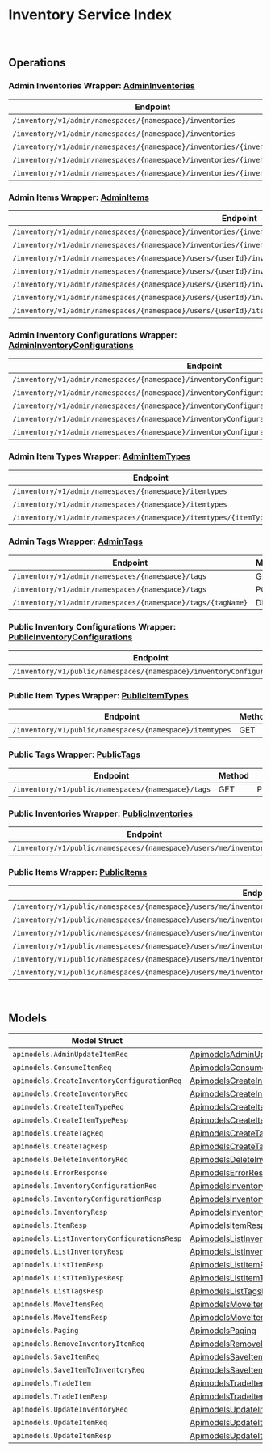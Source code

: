 # Inventory Service Index

&nbsp;

## Operations

### Admin Inventories Wrapper:  [AdminInventories](../../services-api/pkg/service/inventory/adminInventories.go)
| Endpoint | Method | ID | Class | Wrapper | Example |
|---|---|---|---|---|---|
| `/inventory/v1/admin/namespaces/{namespace}/inventories` | GET | AdminListInventoriesShort | [AdminListInventoriesShort](../../inventory-sdk/pkg/inventoryclient/admin_inventories/admin_inventories_client.go) | [AdminListInventoriesShort](../../services-api/pkg/service/inventory/adminInventories.go) | [AdminListInventoriesShort](../../samples/cli/cmd/inventory/adminInventories/adminListInventories.go) |
| `/inventory/v1/admin/namespaces/{namespace}/inventories` | POST | AdminCreateInventoryShort | [AdminCreateInventoryShort](../../inventory-sdk/pkg/inventoryclient/admin_inventories/admin_inventories_client.go) | [AdminCreateInventoryShort](../../services-api/pkg/service/inventory/adminInventories.go) | [AdminCreateInventoryShort](../../samples/cli/cmd/inventory/adminInventories/adminCreateInventory.go) |
| `/inventory/v1/admin/namespaces/{namespace}/inventories/{inventoryId}` | GET | AdminGetInventoryShort | [AdminGetInventoryShort](../../inventory-sdk/pkg/inventoryclient/admin_inventories/admin_inventories_client.go) | [AdminGetInventoryShort](../../services-api/pkg/service/inventory/adminInventories.go) | [AdminGetInventoryShort](../../samples/cli/cmd/inventory/adminInventories/adminGetInventory.go) |
| `/inventory/v1/admin/namespaces/{namespace}/inventories/{inventoryId}` | PUT | AdminUpdateInventoryShort | [AdminUpdateInventoryShort](../../inventory-sdk/pkg/inventoryclient/admin_inventories/admin_inventories_client.go) | [AdminUpdateInventoryShort](../../services-api/pkg/service/inventory/adminInventories.go) | [AdminUpdateInventoryShort](../../samples/cli/cmd/inventory/adminInventories/adminUpdateInventory.go) |
| `/inventory/v1/admin/namespaces/{namespace}/inventories/{inventoryId}` | DELETE | DeleteInventoryShort | [DeleteInventoryShort](../../inventory-sdk/pkg/inventoryclient/admin_inventories/admin_inventories_client.go) | [DeleteInventoryShort](../../services-api/pkg/service/inventory/adminInventories.go) | [DeleteInventoryShort](../../samples/cli/cmd/inventory/adminInventories/deleteInventory.go) |

### Admin Items Wrapper:  [AdminItems](../../services-api/pkg/service/inventory/adminItems.go)
| Endpoint | Method | ID | Class | Wrapper | Example |
|---|---|---|---|---|---|
| `/inventory/v1/admin/namespaces/{namespace}/inventories/{inventoryId}/items` | GET | AdminListItemsShort | [AdminListItemsShort](../../inventory-sdk/pkg/inventoryclient/admin_items/admin_items_client.go) | [AdminListItemsShort](../../services-api/pkg/service/inventory/adminItems.go) | [AdminListItemsShort](../../samples/cli/cmd/inventory/adminItems/adminListItems.go) |
| `/inventory/v1/admin/namespaces/{namespace}/inventories/{inventoryId}/slots/{slotId}/sourceItems/{sourceItemId}` | GET | AdminGetInventoryItemShort | [AdminGetInventoryItemShort](../../inventory-sdk/pkg/inventoryclient/admin_items/admin_items_client.go) | [AdminGetInventoryItemShort](../../services-api/pkg/service/inventory/adminItems.go) | [AdminGetInventoryItemShort](../../samples/cli/cmd/inventory/adminItems/adminGetInventoryItem.go) |
| `/inventory/v1/admin/namespaces/{namespace}/users/{userId}/inventories/{inventoryId}/consume` | POST | AdminConsumeUserItemShort | [AdminConsumeUserItemShort](../../inventory-sdk/pkg/inventoryclient/admin_items/admin_items_client.go) | [AdminConsumeUserItemShort](../../services-api/pkg/service/inventory/adminItems.go) | [AdminConsumeUserItemShort](../../samples/cli/cmd/inventory/adminItems/adminConsumeUserItem.go) |
| `/inventory/v1/admin/namespaces/{namespace}/users/{userId}/inventories/{inventoryId}/items` | PUT | AdminBulkUpdateMyItemsShort | [AdminBulkUpdateMyItemsShort](../../inventory-sdk/pkg/inventoryclient/admin_items/admin_items_client.go) | [AdminBulkUpdateMyItemsShort](../../services-api/pkg/service/inventory/adminItems.go) | [AdminBulkUpdateMyItemsShort](../../samples/cli/cmd/inventory/adminItems/adminBulkUpdateMyItems.go) |
| `/inventory/v1/admin/namespaces/{namespace}/users/{userId}/inventories/{inventoryId}/items` | POST | AdminSaveItemToInventoryShort | [AdminSaveItemToInventoryShort](../../inventory-sdk/pkg/inventoryclient/admin_items/admin_items_client.go) | [AdminSaveItemToInventoryShort](../../services-api/pkg/service/inventory/adminItems.go) | [AdminSaveItemToInventoryShort](../../samples/cli/cmd/inventory/adminItems/adminSaveItemToInventory.go) |
| `/inventory/v1/admin/namespaces/{namespace}/users/{userId}/inventories/{inventoryId}/items` | DELETE | AdminBulkRemoveItemsShort | [AdminBulkRemoveItemsShort](../../inventory-sdk/pkg/inventoryclient/admin_items/admin_items_client.go) | [AdminBulkRemoveItemsShort](../../services-api/pkg/service/inventory/adminItems.go) | [AdminBulkRemoveItemsShort](../../samples/cli/cmd/inventory/adminItems/adminBulkRemoveItems.go) |
| `/inventory/v1/admin/namespaces/{namespace}/users/{userId}/items` | POST | AdminSaveItemShort | [AdminSaveItemShort](../../inventory-sdk/pkg/inventoryclient/admin_items/admin_items_client.go) | [AdminSaveItemShort](../../services-api/pkg/service/inventory/adminItems.go) | [AdminSaveItemShort](../../samples/cli/cmd/inventory/adminItems/adminSaveItem.go) |

### Admin Inventory Configurations Wrapper:  [AdminInventoryConfigurations](../../services-api/pkg/service/inventory/adminInventoryConfigurations.go)
| Endpoint | Method | ID | Class | Wrapper | Example |
|---|---|---|---|---|---|
| `/inventory/v1/admin/namespaces/{namespace}/inventoryConfigurations` | GET | AdminListInventoryConfigurationsShort | [AdminListInventoryConfigurationsShort](../../inventory-sdk/pkg/inventoryclient/admin_inventory_configurations/admin_inventory_configurations_client.go) | [AdminListInventoryConfigurationsShort](../../services-api/pkg/service/inventory/adminInventoryConfigurations.go) | [AdminListInventoryConfigurationsShort](../../samples/cli/cmd/inventory/adminInventoryConfigurations/adminListInventoryConfigurations.go) |
| `/inventory/v1/admin/namespaces/{namespace}/inventoryConfigurations` | POST | AdminCreateInventoryConfigurationShort | [AdminCreateInventoryConfigurationShort](../../inventory-sdk/pkg/inventoryclient/admin_inventory_configurations/admin_inventory_configurations_client.go) | [AdminCreateInventoryConfigurationShort](../../services-api/pkg/service/inventory/adminInventoryConfigurations.go) | [AdminCreateInventoryConfigurationShort](../../samples/cli/cmd/inventory/adminInventoryConfigurations/adminCreateInventoryConfiguration.go) |
| `/inventory/v1/admin/namespaces/{namespace}/inventoryConfigurations/{inventoryConfigurationId}` | GET | AdminGetInventoryConfigurationShort | [AdminGetInventoryConfigurationShort](../../inventory-sdk/pkg/inventoryclient/admin_inventory_configurations/admin_inventory_configurations_client.go) | [AdminGetInventoryConfigurationShort](../../services-api/pkg/service/inventory/adminInventoryConfigurations.go) | [AdminGetInventoryConfigurationShort](../../samples/cli/cmd/inventory/adminInventoryConfigurations/adminGetInventoryConfiguration.go) |
| `/inventory/v1/admin/namespaces/{namespace}/inventoryConfigurations/{inventoryConfigurationId}` | PUT | AdminUpdateInventoryConfigurationShort | [AdminUpdateInventoryConfigurationShort](../../inventory-sdk/pkg/inventoryclient/admin_inventory_configurations/admin_inventory_configurations_client.go) | [AdminUpdateInventoryConfigurationShort](../../services-api/pkg/service/inventory/adminInventoryConfigurations.go) | [AdminUpdateInventoryConfigurationShort](../../samples/cli/cmd/inventory/adminInventoryConfigurations/adminUpdateInventoryConfiguration.go) |
| `/inventory/v1/admin/namespaces/{namespace}/inventoryConfigurations/{inventoryConfigurationId}` | DELETE | AdminDeleteInventoryConfigurationShort | [AdminDeleteInventoryConfigurationShort](../../inventory-sdk/pkg/inventoryclient/admin_inventory_configurations/admin_inventory_configurations_client.go) | [AdminDeleteInventoryConfigurationShort](../../services-api/pkg/service/inventory/adminInventoryConfigurations.go) | [AdminDeleteInventoryConfigurationShort](../../samples/cli/cmd/inventory/adminInventoryConfigurations/adminDeleteInventoryConfiguration.go) |

### Admin Item Types Wrapper:  [AdminItemTypes](../../services-api/pkg/service/inventory/adminItemTypes.go)
| Endpoint | Method | ID | Class | Wrapper | Example |
|---|---|---|---|---|---|
| `/inventory/v1/admin/namespaces/{namespace}/itemtypes` | GET | AdminListItemTypesShort | [AdminListItemTypesShort](../../inventory-sdk/pkg/inventoryclient/admin_item_types/admin_item_types_client.go) | [AdminListItemTypesShort](../../services-api/pkg/service/inventory/adminItemTypes.go) | [AdminListItemTypesShort](../../samples/cli/cmd/inventory/adminItemTypes/adminListItemTypes.go) |
| `/inventory/v1/admin/namespaces/{namespace}/itemtypes` | POST | AdminCreateItemTypeShort | [AdminCreateItemTypeShort](../../inventory-sdk/pkg/inventoryclient/admin_item_types/admin_item_types_client.go) | [AdminCreateItemTypeShort](../../services-api/pkg/service/inventory/adminItemTypes.go) | [AdminCreateItemTypeShort](../../samples/cli/cmd/inventory/adminItemTypes/adminCreateItemType.go) |
| `/inventory/v1/admin/namespaces/{namespace}/itemtypes/{itemTypeName}` | DELETE | AdminDeleteItemTypeShort | [AdminDeleteItemTypeShort](../../inventory-sdk/pkg/inventoryclient/admin_item_types/admin_item_types_client.go) | [AdminDeleteItemTypeShort](../../services-api/pkg/service/inventory/adminItemTypes.go) | [AdminDeleteItemTypeShort](../../samples/cli/cmd/inventory/adminItemTypes/adminDeleteItemType.go) |

### Admin Tags Wrapper:  [AdminTags](../../services-api/pkg/service/inventory/adminTags.go)
| Endpoint | Method | ID | Class | Wrapper | Example |
|---|---|---|---|---|---|
| `/inventory/v1/admin/namespaces/{namespace}/tags` | GET | AdminListTagsShort | [AdminListTagsShort](../../inventory-sdk/pkg/inventoryclient/admin_tags/admin_tags_client.go) | [AdminListTagsShort](../../services-api/pkg/service/inventory/adminTags.go) | [AdminListTagsShort](../../samples/cli/cmd/inventory/adminTags/adminListTags.go) |
| `/inventory/v1/admin/namespaces/{namespace}/tags` | POST | AdminCreateTagShort | [AdminCreateTagShort](../../inventory-sdk/pkg/inventoryclient/admin_tags/admin_tags_client.go) | [AdminCreateTagShort](../../services-api/pkg/service/inventory/adminTags.go) | [AdminCreateTagShort](../../samples/cli/cmd/inventory/adminTags/adminCreateTag.go) |
| `/inventory/v1/admin/namespaces/{namespace}/tags/{tagName}` | DELETE | AdminDeleteTagShort | [AdminDeleteTagShort](../../inventory-sdk/pkg/inventoryclient/admin_tags/admin_tags_client.go) | [AdminDeleteTagShort](../../services-api/pkg/service/inventory/adminTags.go) | [AdminDeleteTagShort](../../samples/cli/cmd/inventory/adminTags/adminDeleteTag.go) |

### Public Inventory Configurations Wrapper:  [PublicInventoryConfigurations](../../services-api/pkg/service/inventory/publicInventoryConfigurations.go)
| Endpoint | Method | ID | Class | Wrapper | Example |
|---|---|---|---|---|---|
| `/inventory/v1/public/namespaces/{namespace}/inventoryConfigurations` | GET | PublicListInventoryConfigurationsShort | [PublicListInventoryConfigurationsShort](../../inventory-sdk/pkg/inventoryclient/public_inventory_configurations/public_inventory_configurations_client.go) | [PublicListInventoryConfigurationsShort](../../services-api/pkg/service/inventory/publicInventoryConfigurations.go) | [PublicListInventoryConfigurationsShort](../../samples/cli/cmd/inventory/publicInventoryConfigurations/publicListInventoryConfigurations.go) |

### Public Item Types Wrapper:  [PublicItemTypes](../../services-api/pkg/service/inventory/publicItemTypes.go)
| Endpoint | Method | ID | Class | Wrapper | Example |
|---|---|---|---|---|---|
| `/inventory/v1/public/namespaces/{namespace}/itemtypes` | GET | PublicListItemTypesShort | [PublicListItemTypesShort](../../inventory-sdk/pkg/inventoryclient/public_item_types/public_item_types_client.go) | [PublicListItemTypesShort](../../services-api/pkg/service/inventory/publicItemTypes.go) | [PublicListItemTypesShort](../../samples/cli/cmd/inventory/publicItemTypes/publicListItemTypes.go) |

### Public Tags Wrapper:  [PublicTags](../../services-api/pkg/service/inventory/publicTags.go)
| Endpoint | Method | ID | Class | Wrapper | Example |
|---|---|---|---|---|---|
| `/inventory/v1/public/namespaces/{namespace}/tags` | GET | PublicListTagsShort | [PublicListTagsShort](../../inventory-sdk/pkg/inventoryclient/public_tags/public_tags_client.go) | [PublicListTagsShort](../../services-api/pkg/service/inventory/publicTags.go) | [PublicListTagsShort](../../samples/cli/cmd/inventory/publicTags/publicListTags.go) |

### Public Inventories Wrapper:  [PublicInventories](../../services-api/pkg/service/inventory/publicInventories.go)
| Endpoint | Method | ID | Class | Wrapper | Example |
|---|---|---|---|---|---|
| `/inventory/v1/public/namespaces/{namespace}/users/me/inventories` | GET | PublicListInventoriesShort | [PublicListInventoriesShort](../../inventory-sdk/pkg/inventoryclient/public_inventories/public_inventories_client.go) | [PublicListInventoriesShort](../../services-api/pkg/service/inventory/publicInventories.go) | [PublicListInventoriesShort](../../samples/cli/cmd/inventory/publicInventories/publicListInventories.go) |

### Public Items Wrapper:  [PublicItems](../../services-api/pkg/service/inventory/publicItems.go)
| Endpoint | Method | ID | Class | Wrapper | Example |
|---|---|---|---|---|---|
| `/inventory/v1/public/namespaces/{namespace}/users/me/inventories/{inventoryId}/consume` | POST | PublicConsumeMyItemShort | [PublicConsumeMyItemShort](../../inventory-sdk/pkg/inventoryclient/public_items/public_items_client.go) | [PublicConsumeMyItemShort](../../services-api/pkg/service/inventory/publicItems.go) | [PublicConsumeMyItemShort](../../samples/cli/cmd/inventory/publicItems/publicConsumeMyItem.go) |
| `/inventory/v1/public/namespaces/{namespace}/users/me/inventories/{inventoryId}/items` | GET | PublicListItemsShort | [PublicListItemsShort](../../inventory-sdk/pkg/inventoryclient/public_items/public_items_client.go) | [PublicListItemsShort](../../services-api/pkg/service/inventory/publicItems.go) | [PublicListItemsShort](../../samples/cli/cmd/inventory/publicItems/publicListItems.go) |
| `/inventory/v1/public/namespaces/{namespace}/users/me/inventories/{inventoryId}/items` | PUT | PublicBulkUpdateMyItemsShort | [PublicBulkUpdateMyItemsShort](../../inventory-sdk/pkg/inventoryclient/public_items/public_items_client.go) | [PublicBulkUpdateMyItemsShort](../../services-api/pkg/service/inventory/publicItems.go) | [PublicBulkUpdateMyItemsShort](../../samples/cli/cmd/inventory/publicItems/publicBulkUpdateMyItems.go) |
| `/inventory/v1/public/namespaces/{namespace}/users/me/inventories/{inventoryId}/items` | DELETE | PublicBulkRemoveMyItemsShort | [PublicBulkRemoveMyItemsShort](../../inventory-sdk/pkg/inventoryclient/public_items/public_items_client.go) | [PublicBulkRemoveMyItemsShort](../../services-api/pkg/service/inventory/publicItems.go) | [PublicBulkRemoveMyItemsShort](../../samples/cli/cmd/inventory/publicItems/publicBulkRemoveMyItems.go) |
| `/inventory/v1/public/namespaces/{namespace}/users/me/inventories/{inventoryId}/items/movement` | POST | PublicMoveMyItemsShort | [PublicMoveMyItemsShort](../../inventory-sdk/pkg/inventoryclient/public_items/public_items_client.go) | [PublicMoveMyItemsShort](../../services-api/pkg/service/inventory/publicItems.go) | [PublicMoveMyItemsShort](../../samples/cli/cmd/inventory/publicItems/publicMoveMyItems.go) |
| `/inventory/v1/public/namespaces/{namespace}/users/me/inventories/{inventoryId}/slots/{slotId}/sourceItems/{sourceItemId}` | GET | PublicGetItemShort | [PublicGetItemShort](../../inventory-sdk/pkg/inventoryclient/public_items/public_items_client.go) | [PublicGetItemShort](../../services-api/pkg/service/inventory/publicItems.go) | [PublicGetItemShort](../../samples/cli/cmd/inventory/publicItems/publicGetItem.go) |


&nbsp;  

## Models

| Model Struct | Class |
|---|---|
| `apimodels.AdminUpdateItemReq` | [ApimodelsAdminUpdateItemReq ](../../inventory-sdk/pkg/inventoryclientmodels/apimodels_admin_update_item_req.go) |
| `apimodels.ConsumeItemReq` | [ApimodelsConsumeItemReq ](../../inventory-sdk/pkg/inventoryclientmodels/apimodels_consume_item_req.go) |
| `apimodels.CreateInventoryConfigurationReq` | [ApimodelsCreateInventoryConfigurationReq ](../../inventory-sdk/pkg/inventoryclientmodels/apimodels_create_inventory_configuration_req.go) |
| `apimodels.CreateInventoryReq` | [ApimodelsCreateInventoryReq ](../../inventory-sdk/pkg/inventoryclientmodels/apimodels_create_inventory_req.go) |
| `apimodels.CreateItemTypeReq` | [ApimodelsCreateItemTypeReq ](../../inventory-sdk/pkg/inventoryclientmodels/apimodels_create_item_type_req.go) |
| `apimodels.CreateItemTypeResp` | [ApimodelsCreateItemTypeResp ](../../inventory-sdk/pkg/inventoryclientmodels/apimodels_create_item_type_resp.go) |
| `apimodels.CreateTagReq` | [ApimodelsCreateTagReq ](../../inventory-sdk/pkg/inventoryclientmodels/apimodels_create_tag_req.go) |
| `apimodels.CreateTagResp` | [ApimodelsCreateTagResp ](../../inventory-sdk/pkg/inventoryclientmodels/apimodels_create_tag_resp.go) |
| `apimodels.DeleteInventoryReq` | [ApimodelsDeleteInventoryReq ](../../inventory-sdk/pkg/inventoryclientmodels/apimodels_delete_inventory_req.go) |
| `apimodels.ErrorResponse` | [ApimodelsErrorResponse ](../../inventory-sdk/pkg/inventoryclientmodels/apimodels_error_response.go) |
| `apimodels.InventoryConfigurationReq` | [ApimodelsInventoryConfigurationReq ](../../inventory-sdk/pkg/inventoryclientmodels/apimodels_inventory_configuration_req.go) |
| `apimodels.InventoryConfigurationResp` | [ApimodelsInventoryConfigurationResp ](../../inventory-sdk/pkg/inventoryclientmodels/apimodels_inventory_configuration_resp.go) |
| `apimodels.InventoryResp` | [ApimodelsInventoryResp ](../../inventory-sdk/pkg/inventoryclientmodels/apimodels_inventory_resp.go) |
| `apimodels.ItemResp` | [ApimodelsItemResp ](../../inventory-sdk/pkg/inventoryclientmodels/apimodels_item_resp.go) |
| `apimodels.ListInventoryConfigurationsResp` | [ApimodelsListInventoryConfigurationsResp ](../../inventory-sdk/pkg/inventoryclientmodels/apimodels_list_inventory_configurations_resp.go) |
| `apimodels.ListInventoryResp` | [ApimodelsListInventoryResp ](../../inventory-sdk/pkg/inventoryclientmodels/apimodels_list_inventory_resp.go) |
| `apimodels.ListItemResp` | [ApimodelsListItemResp ](../../inventory-sdk/pkg/inventoryclientmodels/apimodels_list_item_resp.go) |
| `apimodels.ListItemTypesResp` | [ApimodelsListItemTypesResp ](../../inventory-sdk/pkg/inventoryclientmodels/apimodels_list_item_types_resp.go) |
| `apimodels.ListTagsResp` | [ApimodelsListTagsResp ](../../inventory-sdk/pkg/inventoryclientmodels/apimodels_list_tags_resp.go) |
| `apimodels.MoveItemsReq` | [ApimodelsMoveItemsReq ](../../inventory-sdk/pkg/inventoryclientmodels/apimodels_move_items_req.go) |
| `apimodels.MoveItemsResp` | [ApimodelsMoveItemsResp ](../../inventory-sdk/pkg/inventoryclientmodels/apimodels_move_items_resp.go) |
| `apimodels.Paging` | [ApimodelsPaging ](../../inventory-sdk/pkg/inventoryclientmodels/apimodels_paging.go) |
| `apimodels.RemoveInventoryItemReq` | [ApimodelsRemoveInventoryItemReq ](../../inventory-sdk/pkg/inventoryclientmodels/apimodels_remove_inventory_item_req.go) |
| `apimodels.SaveItemReq` | [ApimodelsSaveItemReq ](../../inventory-sdk/pkg/inventoryclientmodels/apimodels_save_item_req.go) |
| `apimodels.SaveItemToInventoryReq` | [ApimodelsSaveItemToInventoryReq ](../../inventory-sdk/pkg/inventoryclientmodels/apimodels_save_item_to_inventory_req.go) |
| `apimodels.TradeItem` | [ApimodelsTradeItem ](../../inventory-sdk/pkg/inventoryclientmodels/apimodels_trade_item.go) |
| `apimodels.TradeItemResp` | [ApimodelsTradeItemResp ](../../inventory-sdk/pkg/inventoryclientmodels/apimodels_trade_item_resp.go) |
| `apimodels.UpdateInventoryReq` | [ApimodelsUpdateInventoryReq ](../../inventory-sdk/pkg/inventoryclientmodels/apimodels_update_inventory_req.go) |
| `apimodels.UpdateItemReq` | [ApimodelsUpdateItemReq ](../../inventory-sdk/pkg/inventoryclientmodels/apimodels_update_item_req.go) |
| `apimodels.UpdateItemResp` | [ApimodelsUpdateItemResp ](../../inventory-sdk/pkg/inventoryclientmodels/apimodels_update_item_resp.go) |
